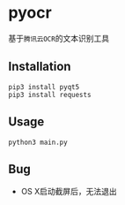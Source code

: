 # pyocr

基于`腾讯云OCR`的文本识别工具

## Installation
```
pip3 install pyqt5
pip3 install requests
```

## Usage
```
python3 main.py
```
## Bug
- OS X启动截屏后，无法退出
